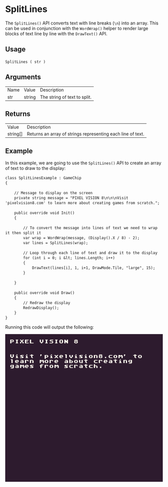 # SplitLines

The `SplitLines()` API converts text with line breaks (`\n`) into an array. This can be used in conjunction with the `WordWrap()` helper to render large blocks of text line by line with the `DrawText()` API.

## Usage

`SplitLines ( str )`

## Arguments

<table>
  <tr>
    <td>Name</td>
    <td>Value</td>
    <td>Description</td>
  </tr>
  <tr>
    <td>str</td>
    <td>string</td>
    <td>The string of text to split.</td>
  </tr>
</table>


## Returns

<table>
  <tr>
    <td>Value</td>
    <td>Description</td>
  </tr>
  <tr>
    <td>string[]</td>
    <td>Returns an array of strings representing each line of text.</td>
  </tr>
</table>


## Example

In this example, we are going to use the `SplitLines()` API to create an array of text to draw to the display:

    class SplitLinesExample : GameChip
    {
        
        // Message to display on the screen
        private string message = "PIXEL VISION 8\n\n\nVisit 'pixelvision8.com' to learn more about creating games from scratch.";

        public override void Init()
        { 

            // To convert the message into lines of text we need to wrap it then split it
            var wrap = WordWrap(message, (Display().X / 8) - 2);
            var lines = SplitLines(wrap);

            // Loop through each line of text and draw it to the display
            for (int i = 0; i &lt; lines.Length; i++)
            {
                DrawText(lines[i], 1, i+1, DrawMode.Tile, "large", 15);
            }

        }

        public override void Draw()
        { 
            // Redraw the display
            RedrawDisplay();
        }
    }

Running this code will output the following:

<p style="text-align:center"><img src="images/SplitLinesOutput_image_0.png" /></p>


